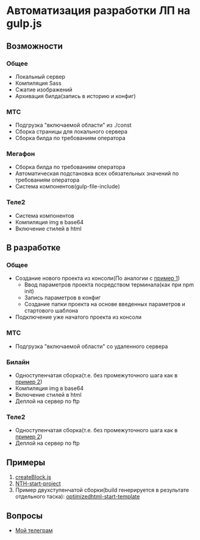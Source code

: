 <h1>Автоматизация разработки ЛП на gulp.js</h1>
<h2>Возможности</h2>
<h3>Общее</h3>
<ul>
  <li>Локальный сервер</li>
  <li>Компиляция Sass</li>
  <li>Сжатие изображений</li>
  <li>Архивация билда(запись в историю и конфиг)</li>
</ul>
<h3>МТС</h3>
<ul>
  <li>Подгрузка "включаемой области" из ./const</li>
  <li>Сборка страницы для локального сервера</li>
  <li>Сборка билда по требованиям оператора</li>
</ul>
<h3>Мегафон</h3>
<ul>
  <li>Сборка билда по требованиям оператора</li>
  <li>Автоматическая подстановка всех обязательных значений по требованиям оператора</li>
  <li>Система компонентов(gulp-file-include)</li>
</ul>
<h3>Теле2</h3>
<ul>
  <li>Система компонентов</li>
  <li>Компиляция img в base64</li>
  <li>Включение стилей в html</li>
</ul>
<h2>В разработке</h2>
<h3>Общее</h3>
<ul>
  <li>
    Создание нового проекта из консоли(По аналогии с <a href="NTHCB">пример 1</a>)
    <ul>
      <li>Ввод параметров проекта посредством терминала(как при npm init)</li>
      <li>Запись параметров в конфиг</li>
      <li>Создание папки проекта на основе введенных параметров и стартового шаблона</li>
    </ul>
  </li>
  <li>Подключение уже начатого проекта из консоли</li>
</ul>
<h3>МТС</h3>
<ul>
  <li>Подгрузка "включаемой области" со удаленного сервера</li>
</ul>
<h3>Билайн</h3>
<ul>
  <li>Одноступенчатая сборка(т.е. без промежуточного шага как в <a href="NTH">пример 2</a>)</li>
  <li>Компиляция img в base64</li>
  <li>Включение стилей в html</li>
  <li>Деплой на сервер по ftp</li>
</ul>
<h3>Теле2</h3>
<ul>
  <li>Одноступенчатая сборка(т.е. без промежуточного шага как в <a href="NTH">пример 2</a>)</li>
  <li>Деплой на сервер по ftp</li>
</ul>
<h2>Примеры</h2>
<ol>
  <li id="NTHCB"><a href="https://github.com/nicothin/NTH-start-project/blob/master/createBlock.js">createBlock.js</a></li>
  <li id="NTH"><a href="https://github.com/nicothin/NTH-start-project">NTH-start-project</a></li>
  <li id="WDM">Пример двухступенчатой сборки(build генерируется в результате отдельного таска): <a href="https://github.com/agragregra/optimizedhtml-start-template">optimizedhtml-start-template</a></li>
</ol>
<h2>Вопросы</h2>
<ul>
  <li><a href="https://t.me/beast_hotline">Мой телеграм</a></li>
<ul>